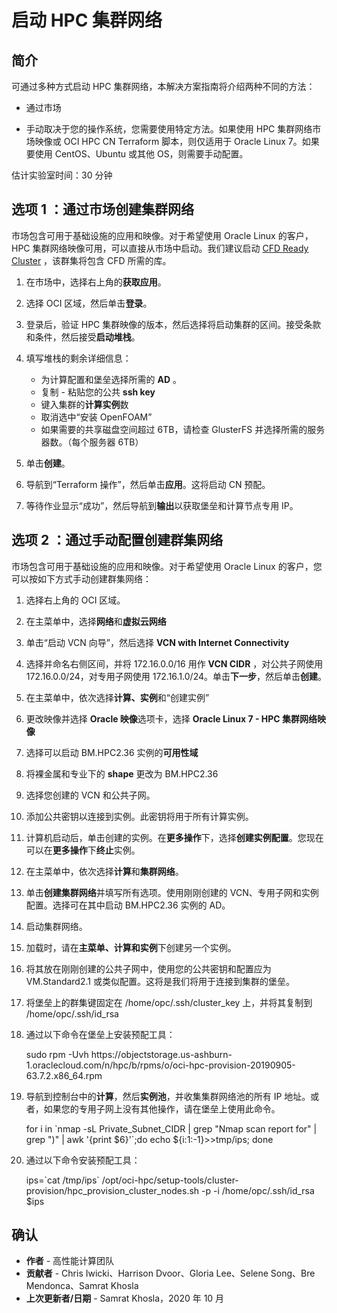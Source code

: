 # 启动 HPC 集群网络

## 简介

可通过多种方式启动 HPC 集群网络，本解决方案指南将介绍两种不同的方法：

*   通过市场
    
*   手动取决于您的操作系统，您需要使用特定方法。如果使用 HPC 集群网络市场映像或 OCI HPC CN Terraform 脚本，则仅适用于 Oracle Linux 7。如果要使用 CentOS、Ubuntu 或其他 OS，则需要手动配置。
    

估计实验室时间：30 分钟

## **选项 1** ：通过市场创建集群网络

市场包含可用于基础设施的应用和映像。对于希望使用 Oracle Linux 的客户，HPC 集群网络映像可用，可以直接从市场中启动。我们建议启动 [CFD Ready Cluster](https://cloudmarketplace.oracle.com/marketplace/en_US/listing/75645211) ，该群集将包含 CFD 所需的库。

1.  在市场中，选择右上角的**获取应用**。
    
2.  选择 OCI 区域，然后单击**登录**。
    
3.  登录后，验证 HPC 集群映像的版本，然后选择将启动集群的区间。接受条款和条件，然后接受**启动堆栈**。
    
4.  填写堆栈的剩余详细信息：
    
    *   为计算配置和堡垒选择所需的 **AD** 。
    *   复制 - 粘贴您的公共 **ssh key**
    *   键入集群的**计算实例**数
    *   取消选中“安装 OpenFOAM”
    *   如果需要的共享磁盘空间超过 6TB，请检查 GlusterFS 并选择所需的服务器数。（每个服务器 6TB）
5.  单击**创建**。
    
6.  导航到“Terraform 操作”，然后单击**应用**。这将启动 CN 预配。
    
7.  等待作业显示“成功”，然后导航到**输出**以获取堡垒和计算节点专用 IP。
    

## **选项 2** ：通过手动配置创建群集网络

市场包含可用于基础设施的应用和映像。对于希望使用 Oracle Linux 的客户，您可以按如下方式手动创建群集网络：

1.  选择右上角的 OCI 区域。
    
2.  在主菜单中，选择**网络**和**虚拟云网络**
    
3.  单击“启动 VCN 向导”，然后选择 **VCN with Internet Connectivity**
    
4.  选择并命名右侧区间，并将 172.16.0.0/16 用作 **VCN CIDR** ，对公共子网使用 172.16.0.0/24，对专用子网使用 172.16.1.0/24。单击**下一步**，然后单击**创建**。
    
5.  在主菜单中，依次选择**计算、实例**和“创建实例”
    
6.  更改映像并选择 **Oracle 映像**选项卡，选择 **Oracle Linux 7 - HPC 集群网络映像**
    
7.  选择可以启动 BM.HPC2.36 实例的**可用性域**
    
8.  将裸金属和专业下的 **shape** 更改为 BM.HPC2.36
    
9.  选择您创建的 VCN 和公共子网。
    
10.  添加公共密钥以连接到实例。此密钥将用于所有计算实例。
    
11.  计算机启动后，单击创建的实例。在**更多操作**下，选择**创建实例配置**。您现在可以在**更多操作**下**终止**实例。
    
12.  在主菜单中，依次选择**计算**和**集群网络**。
    
13.  单击**创建集群网络**并填写所有选项。使用刚刚创建的 VCN、专用子网和实例配置。选择可在其中启动 BM.HPC2.36 实例的 AD。
    
14.  启动集群网络。
    
15.  加载时，请在**主菜单、计算和实例**下创建另一个实例。
    
16.  将其放在刚刚创建的公共子网中，使用您的公共密钥和配置应为 VM.Standard2.1 或类似配置。这将是我们将用于连接到集群的堡垒。
    
17.  将堡垒上的群集键固定在 /home/opc/.ssh/cluster\_key 上，并将其复制到 /home/opc/.ssh/id\_rsa
    
18.  通过以下命令在堡垒上安装预配工具：
    
        <copy>
        sudo rpm -Uvh https://objectstorage.us-ashburn-1.oraclecloud.com/n/hpc/b/rpms/o/oci-hpc-provision-20190905-63.7.2.x86_64.rpm
        </copy>
        
        
19.  导航到控制台中的**计算**，然后**实例池**，并收集集群网络池的所有 IP 地址。或者，如果您的专用子网上没有其他操作，请在堡垒上使用此命令。
    
        <copy>
        for i in `nmap -sL Private_Subnet_CIDR | grep "Nmap scan report for" | grep ")" | awk '{print $6}'`;do echo ${i:1:-1}>>tmp/ips; done
        </copy>
        
20.  通过以下命令安装预配工具：
    
        <copy>
        ips=`cat /tmp/ips`
        /opt/oci-hpc/setup-tools/cluster-provision/hpc_provision_cluster_nodes.sh -p -i /home/opc/.ssh/id_rsa $ips
        </copy>
        

## 确认

*   **作者** - 高性能计算团队
*   **贡献者** - Chris Iwicki、Harrison Dvoor、Gloria Lee、Selene Song、Bre Mendonca、Samrat Khosla
*   **上次更新者/日期** - Samrat Khosla，2020 年 10 月